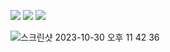 

<a href="https://github.com/PeterSuh-Q3/tcrpfriend/releases"><img src="https://img.shields.io/github/release/PeterSuh-Q3/tcrpfriend.svg"></a>
<a href="https://hits.seeyoufarm.com"><img src="https://hits.seeyoufarm.com/api/count/incr/badge.svg?url=https%3A%2F%2Fgithub.com%2FPeterSuh-Q3%2Ftinycore-redpill&count_bg=%2379C83D&title_bg=%23555555&icon=&icon_color=%23E7E7E7&title=hits&edge_flat=false"/></a>
[![](https://img.shields.io/static/v1?label=Sponsor&message=%E2%9D%A4&logo=GitHub&color=%23fe8e86)](https://github.com/sponsors/PeterSuh-Q3)

![스크린샷 2023-10-30 오후 11 42 36](https://github.com/PeterSuh-Q3/tcrpfriend/assets/85427533/f290b2dd-f494-42f7-9439-f6bf8b049a8e)
